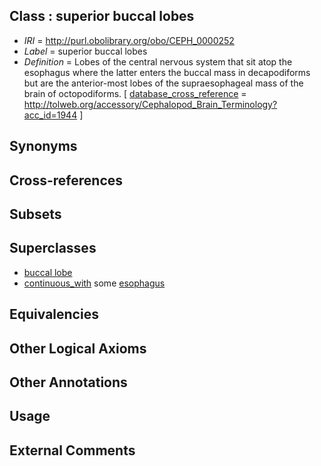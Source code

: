 
## Class : superior buccal lobes

 * *IRI* = http://purl.obolibrary.org/obo/CEPH_0000252
 * *Label* = superior buccal lobes
 * *Definition* = Lobes of the central nervous system that sit atop the esophagus where the latter enters the buccal mass in decapodiforms but are the anterior-most lobes of the supraesophageal mass of the brain of octopodiforms. [ [database_cross_reference](../../ef/oboInOwl#hasDbXref.md) = http://tolweb.org/accessory/Cephalopod_Brain_Terminology?acc_id=1944 ]

## Synonyms


## Cross-references


## Subsets


## Superclasses

 * [buccal lobe](../../CEPH/95/CEPH_0000295.md)
 * [continuous_with](../../ceph#continuous/th/ceph#continuous_with.md) some [esophagus](../../UBERON/43/UBERON_0001043.md)

## Equivalencies


## Other Logical Axioms


## Other Annotations


## Usage


## External Comments

